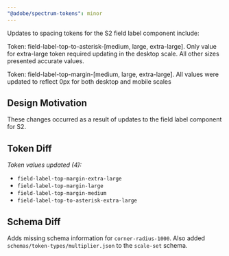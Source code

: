 ```yaml
---
"@adobe/spectrum-tokens": minor
---
```


Updates to spacing tokens for the S2 field label component include:

Token: field-label-top-to-asterisk-[medium, large, extra-large]. Only value for extra-large token required updating in the desktop scale. All other sizes presented accurate values.

Token: field-label-top-margin-[medium, large, extra-large]. All values were updated to reflect 0px for both desktop and mobile scales

## Design Motivation

These changes occurred as a result of updates to the field label component for S2.

## Token Diff

_Token values updated (4):_

- `field-label-top-margin-extra-large`
- `field-label-top-margin-large`
- `field-label-top-margin-medium`
- `field-label-top-to-asterisk-extra-large`

## Schema Diff

Adds missing schema information for `corner-radius-1000`. Also added `schemas/token-types/multiplier.json` to the `scale-set` schema.
